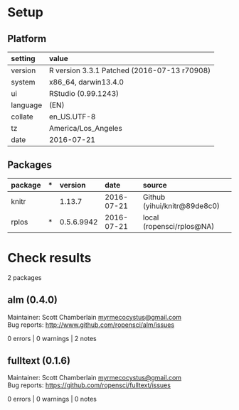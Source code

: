 # Setup

## Platform

|setting  |value                                       |
|:--------|:-------------------------------------------|
|version  |R version 3.3.1 Patched (2016-07-13 r70908) |
|system   |x86_64, darwin13.4.0                        |
|ui       |RStudio (0.99.1243)                         |
|language |(EN)                                        |
|collate  |en_US.UTF-8                                 |
|tz       |America/Los_Angeles                         |
|date     |2016-07-21                                  |

## Packages

|package |*  |version    |date       |source                       |
|:-------|:--|:----------|:----------|:----------------------------|
|knitr   |   |1.13.7     |2016-07-21 |Github (yihui/knitr@89de8c0) |
|rplos   |*  |0.5.6.9942 |2016-07-21 |local (ropensci/rplos@NA)    |

# Check results
2 packages

## alm (0.4.0)
Maintainer: Scott Chamberlain <myrmecocystus@gmail.com>  
Bug reports: http://www.github.com/ropensci/alm/issues

0 errors | 0 warnings | 2 notes

## fulltext (0.1.6)
Maintainer: Scott Chamberlain <myrmecocystus@gmail.com>  
Bug reports: https://github.com/ropensci/fulltext/issues

0 errors | 0 warnings | 0 notes

